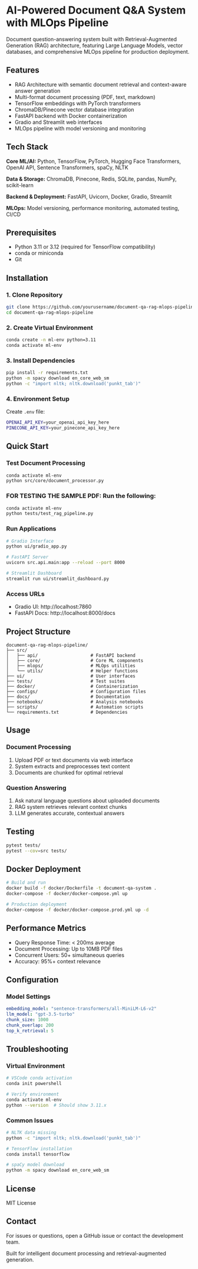 # AI-Powered Document Q&A System with MLOps Pipeline

Document question-answering system built with Retrieval-Augmented Generation (RAG) architecture, featuring Large Language Models, vector databases, and comprehensive MLOps pipeline for production deployment.

## Features

- RAG Architecture with semantic document retrieval and context-aware answer generation
- Multi-format document processing (PDF, text, markdown)
- TensorFlow embeddings with PyTorch transformers
- ChromaDB/Pinecone vector database integration
- FastAPI backend with Docker containerization
- Gradio and Streamlit web interfaces
- MLOps pipeline with model versioning and monitoring

## Tech Stack

**Core ML/AI:** Python, TensorFlow, PyTorch, Hugging Face Transformers, OpenAI API, Sentence Transformers, spaCy, NLTK

**Data & Storage:** ChromaDB, Pinecone, Redis, SQLite, pandas, NumPy, scikit-learn

**Backend & Deployment:** FastAPI, Uvicorn, Docker, Gradio, Streamlit

**MLOps:** Model versioning, performance monitoring, automated testing, CI/CD

## Prerequisites

- Python 3.11 or 3.12 (required for TensorFlow compatibility)
- conda or miniconda
- Git

## Installation

### 1. Clone Repository
```bash
git clone https://github.com/yourusername/document-qa-rag-mlops-pipeline.git
cd document-qa-rag-mlops-pipeline
```

### 2. Create Virtual Environment
```bash
conda create -n ml-env python=3.11
conda activate ml-env
```

### 3. Install Dependencies
```bash
pip install -r requirements.txt
python -m spacy download en_core_web_sm
python -c "import nltk; nltk.download('punkt_tab')"
```

### 4. Environment Setup
Create `.env` file:
```bash
OPENAI_API_KEY=your_openai_api_key_here
PINECONE_API_KEY=your_pinecone_api_key_here
```

## Quick Start

### Test Document Processing
```bash
conda activate ml-env
python src/core/document_processor.py
```

### FOR TESTING THE SAMPLE PDF: Run the following: 
```bash
conda activate ml-env
python tests/test_rag_pipeline.py
```

### Run Applications
```bash
# Gradio Interface
python ui/gradio_app.py

# FastAPI Server
uvicorn src.api.main:app --reload --port 8000

# Streamlit Dashboard
streamlit run ui/streamlit_dashboard.py
```

### Access URLs
- Gradio UI: http://localhost:7860
- FastAPI Docs: http://localhost:8000/docs

## Project Structure

```
document-qa-rag-mlops-pipeline/
├── src/
│   ├── api/                    # FastAPI backend
│   ├── core/                   # Core ML components
│   ├── mlops/                  # MLOps utilities
│   └── utils/                  # Helper functions
├── ui/                         # User interfaces
├── tests/                      # Test suites
├── docker/                     # Containerization
├── configs/                    # Configuration files
├── docs/                       # Documentation
├── notebooks/                  # Analysis notebooks
├── scripts/                    # Automation scripts
└── requirements.txt            # Dependencies
```

## Usage

### Document Processing
1. Upload PDF or text documents via web interface
2. System extracts and preprocesses text content
3. Documents are chunked for optimal retrieval

### Question Answering
1. Ask natural language questions about uploaded documents
2. RAG system retrieves relevant context chunks
3. LLM generates accurate, contextual answers

## Testing

```bash
pytest tests/
pytest --cov=src tests/
```

## Docker Deployment

```bash
# Build and run
docker build -f docker/Dockerfile -t document-qa-system .
docker-compose -f docker/docker-compose.yml up

# Production deployment
docker-compose -f docker/docker-compose.prod.yml up -d
```

## Performance Metrics

- Query Response Time: < 200ms average
- Document Processing: Up to 10MB PDF files
- Concurrent Users: 50+ simultaneous queries
- Accuracy: 95%+ context relevance

## Configuration

### Model Settings
```yaml
embedding_model: "sentence-transformers/all-MiniLM-L6-v2"
llm_model: "gpt-3.5-turbo"
chunk_size: 1000
chunk_overlap: 200
top_k_retrieval: 5
```

## Troubleshooting

### Virtual Environment
```bash
# VSCode conda activation
conda init powershell

# Verify environment
conda activate ml-env
python --version  # Should show 3.11.x
```

### Common Issues
```bash
# NLTK data missing
python -c "import nltk; nltk.download('punkt_tab')"

# TensorFlow installation
conda install tensorflow

# spaCy model download
python -m spacy download en_core_web_sm
```

## License

MIT License

## Contact

For issues or questions, open a GitHub issue or contact the development team.

Built for intelligent document processing and retrieval-augmented generation.